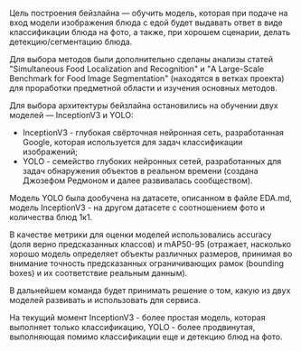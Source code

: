 Цель построения бейзлайна — обучить модель, которая при подаче на вход модели изображения блюда с едой будет выдавать ответ в виде классификации блюда на фото, а также, при хорошем сценарии, делать детекцию/сегментацию блюда.

Для выбора методов были дополнительно сделаны анализы статей "Simultaneous Food Localization and Recognition" и "A Large-Scale Benchmark for Food Image Segmentation" (находятся в ветках проекта) для проработки предметной области и изучения основных методов.

Для выбора архитектуры бейзлайна остановились на обучении двух моделей — InceptionV3 и YOLO:

* InceptionV3 - глубокая свёрточная нейронная сеть, разработанная Google, которая используется для задач классификации изображений;
* YOLO - семейство глубоких нейронных сетей, разработанных для задач обнаружения объектов в реальном времени (создана Джозефом Редмоном и далее развивалась сообществом).

Модель YOLO была дообучена на датасете, описанном в файле EDA.md, модель InceptionV3 - на другом датасете с соотношением фото и количества блюд 1к1. 

В качестве метрики для оценки моделей использовались accuracy (доля верно предсказанных классов) и mAP50-95 (отражает, насколько хорошо модель определяет объекты различных размеров, принимая во внимание точность предсказанных ограничивающих рамок (bounding boxes) и их соответствие реальным данным).

В дальнейшем команда будет принимать решение о том, какую из двух моделей развивать и использовать для сервиса.

На текущий момент InceptionV3 - более простая модель, которая выполняет только классификацию, YOLO - более продвинутая, выполняющая помимо классификации еще и детекцию блюд на фото.


